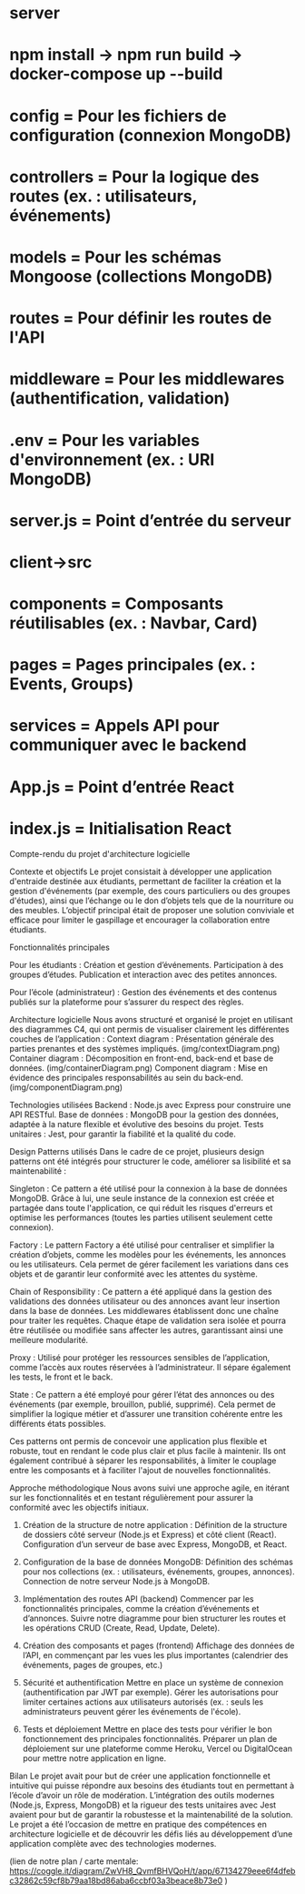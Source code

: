 # server
#   npm install -> npm run build -> docker-compose up --build
#   config = Pour les fichiers de configuration (connexion MongoDB)
#   controllers = Pour la logique des routes (ex. : utilisateurs, événements)
#   models = Pour les schémas Mongoose (collections MongoDB)
#   routes = Pour définir les routes de l'API
#   middleware = Pour les middlewares (authentification, validation)
#   .env = Pour les variables d'environnement (ex. : URI MongoDB)
#   server.js = Point d’entrée du serveur

# client->src
#   components = Composants réutilisables (ex. : Navbar, Card)
#   pages = Pages principales (ex. : Events, Groups)
#   services = Appels API pour communiquer avec le backend
#   App.js = Point d’entrée React
#   index.js = Initialisation React

Compte-rendu du projet d'architecture logicielle

Contexte et objectifs
 Le projet consistait à développer une application d'entraide destinée aux étudiants, permettant de faciliter la création et la gestion d'événements (par exemple, des cours particuliers ou des groupes d'études), ainsi que l’échange ou le don d’objets tels que de la nourriture ou des meubles. L’objectif principal était de proposer une solution conviviale et efficace pour limiter le gaspillage et encourager la collaboration entre étudiants.


Fonctionnalités principales

Pour les étudiants :
Création et gestion d’événements.
Participation à des groupes d’études.
Publication et interaction avec des petites annonces.

Pour l’école (administrateur) :
Gestion des événements et des contenus publiés sur la plateforme pour s’assurer du respect des règles.


Architecture logicielle
 Nous avons structuré et organisé le projet en utilisant des diagrammes C4, qui ont permis de visualiser clairement les différentes couches de l’application :
Context diagram : Présentation générale des parties prenantes et des systèmes impliqués.
(img/contextDiagram.png)
Container diagram : Décomposition en front-end, back-end et base de données.
(img/containerDiagram.png)
Component diagram : Mise en évidence des principales responsabilités au sein du back-end.
(img/componentDiagram.png)


Technologies utilisées
Backend : Node.js avec Express pour construire une API RESTful.
Base de données : MongoDB pour la gestion des données, adaptée à la nature flexible et évolutive des besoins du projet.
Tests unitaires : Jest, pour garantir la fiabilité et la qualité du code.


Design Patterns utilisés
Dans le cadre de ce projet, plusieurs design patterns ont été intégrés pour structurer le code, améliorer sa lisibilité et sa maintenabilité :

Singleton :
 Ce pattern a été utilisé pour la connexion à la base de données MongoDB. Grâce à lui, une seule instance de la connexion est créée et partagée dans toute l'application, ce qui réduit les risques d'erreurs et optimise les performances (toutes les parties utilisent seulement cette connexion).

Factory :
 Le pattern Factory a été utilisé pour centraliser et simplifier la création d’objets, comme les modèles pour les événements, les annonces ou les utilisateurs. Cela permet de gérer facilement les variations dans ces objets et de garantir leur conformité avec les attentes du système.

Chain of Responsibility :
 Ce pattern a été appliqué dans la gestion des validations des données utilisateur ou des annonces avant leur insertion dans la base de données. Les middlewares établissent donc une chaîne pour traiter les requêtes. Chaque étape de validation sera isolée et pourra être réutilisée ou modifiée sans affecter les autres, garantissant ainsi une meilleure modularité.

Proxy :
 Utilisé pour protéger les ressources sensibles de l’application, comme l’accès aux routes réservées à l’administrateur. Il sépare également les tests, le front et le back.

State :
 Ce pattern a été employé pour gérer l’état des annonces ou des événements (par exemple, brouillon, publié, supprimé). Cela permet de simplifier la logique métier et d’assurer une transition cohérente entre les différents états possibles.

Ces patterns ont permis de concevoir une application plus flexible et robuste, tout en rendant le code plus clair et plus facile à maintenir. Ils ont également contribué à séparer les responsabilités, à limiter le couplage entre les composants et à faciliter l'ajout de nouvelles fonctionnalités.


Approche méthodologique
Nous avons suivi une approche agile, en itérant sur les fonctionnalités et en testant régulièrement pour assurer la conformité avec les objectifs initiaux.

1. Création de la structure de notre application :
    Définition de la structure de dossiers côté serveur (Node.js et Express) et côté client (React).
    Configuration d’un serveur de base avec Express, MongoDB, et React.

2. Configuration de la base de données MongoDB: 
    Définition des schémas pour nos collections (ex. : utilisateurs, événements, groupes, annonces).
    Connection de notre serveur Node.js à MongoDB.

3. Implémentation des routes API (backend) 
    Commencer par les fonctionnalités principales, comme la création d’événements et d’annonces.
    Suivre notre diagramme pour bien structurer les routes et les opérations CRUD (Create, Read, Update, Delete).
    
4. Création des composants et pages (frontend) 
    Affichage des données de l’API, en commençant par les vues les plus importantes (calendrier des événements, pages de groupes, etc.)

5. Sécurité et authentification
    Mettre en place un système de connexion (authentification par JWT par exemple).
    Gérer les autorisations pour limiter certaines actions aux utilisateurs autorisés (ex. : seuls les administrateurs peuvent gérer les événements de l'école).

6. Tests et déploiement
    Mettre en place des tests pour vérifier le bon fonctionnement des principales fonctionnalités.
    Préparer un plan de déploiement sur une plateforme comme Heroku, Vercel ou DigitalOcean pour mettre notre application en ligne.

Bilan
Le projet avait pour but de créer une application fonctionnelle et intuitive qui puisse répondre aux besoins des étudiants tout en permettant à l’école d’avoir un rôle de modération. L’intégration des outils modernes (Node.js, Express, MongoDB) et la rigueur des tests unitaires avec Jest avaient pour but de garantir la robustesse et la maintenabilité de la solution.
Le projet a été l’occasion de mettre en pratique des compétences en architecture logicielle et de découvrir les défis liés au développement d’une application complète avec des technologies modernes.

(lien de notre plan / carte mentale: https://coggle.it/diagram/ZwVH8_QvmfBHVQoH/t/app/67134279eee6f4dfebc32862c59cf8b79aa18bd86aba6ccbf03a3beace8b73e0 )
